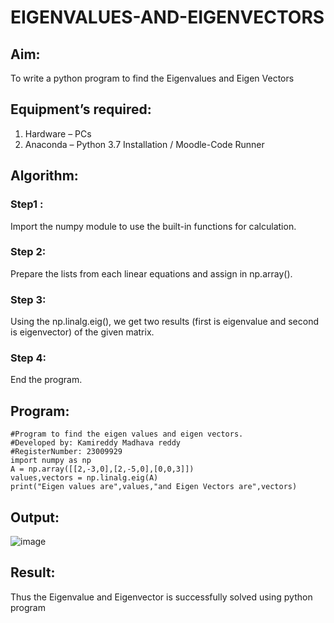 # EIGENVALUES-AND-EIGENVECTORS
## Aim:
To write a python program to find the Eigenvalues and Eigen Vectors
## Equipment’s required:
1. 	Hardware – PCs
2. 	Anaconda – Python 3.7 Installation / Moodle-Code Runner
## Algorithm:
### Step1 : 
Import the numpy module to use the built-in functions for calculation.
### Step 2:
Prepare the lists from each linear equations and assign in np.array().
### Step 3: 
Using the np.linalg.eig(),  we get two results (first is eigenvalue and second is eigenvector) of the given matrix.
### Step 4: 
End the program.
## Program:
```
#Program to find the eigen values and eigen vectors.
#Developed by: Kamireddy Madhava reddy
#RegisterNumber: 23009929
import numpy as np
A = np.array([[2,-3,0],[2,-5,0],[0,0,3]])
values,vectors = np.linalg.eig(A)
print("Eigen values are",values,"and Eigen Vectors are",vectors)
```
## Output:
![image](https://github.com/Madhavareddy09/EIGENVALUES-AND-EIGENVECTORS/assets/145742470/27319756-a963-445b-9e10-5f494ad2e89e)


## Result:
Thus the Eigenvalue and Eigenvector is successfully solved using python program
